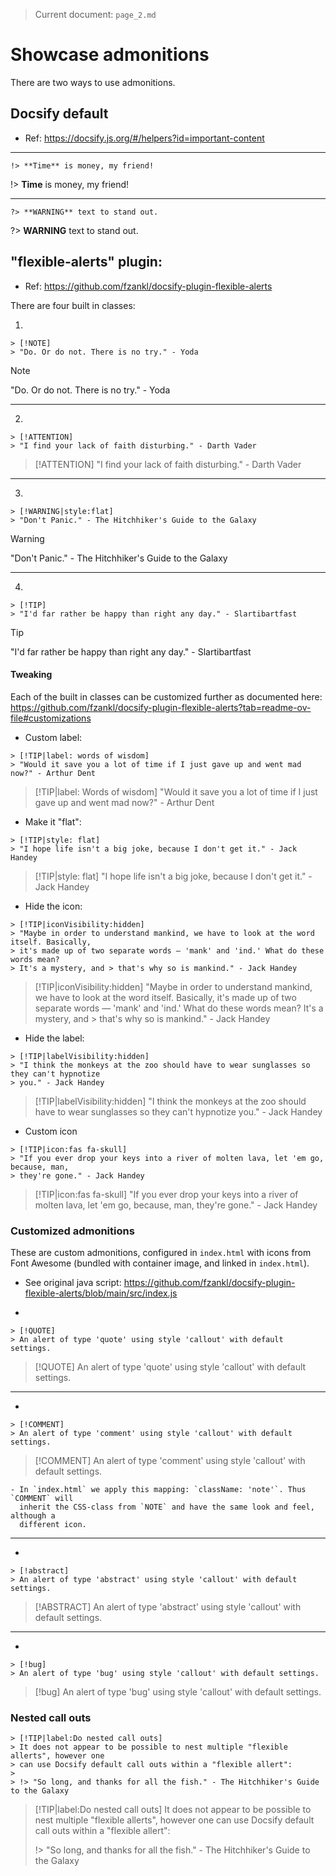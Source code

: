 > Current document: `page_2.md`

# Showcase admonitions
There are two ways to use admonitions.


## Docsify default 
- Ref: https://docsify.js.org/#/helpers?id=important-content

------------------------------------------------------------------------------------------
 
```text
!> **Time** is money, my friend!
```
!> **Time** is money, my friend!

------------------------------------------------------------------------------------------

```text
?> **WARNING** text to stand out.
```
?> **WARNING** text to stand out.




## "flexible-alerts" plugin:
- Ref: https://github.com/fzankl/docsify-plugin-flexible-alerts

There are four built in classes:

1. 
```text
> [!NOTE]
> "Do. Or do not. There is no try." - Yoda
```
> [!NOTE]
> "Do. Or do not. There is no try." - Yoda

------------------------------------------------------------------------------------------

2. 
```text
> [!ATTENTION]
> "I find your lack of faith disturbing." - Darth Vader
```
> [!ATTENTION]
> "I find your lack of faith disturbing." - Darth Vader

------------------------------------------------------------------------------------------

3. 
```text
> [!WARNING|style:flat]
> "Don't Panic." - The Hitchhiker's Guide to the Galaxy
```
> [!WARNING]
> "Don't Panic." - The Hitchhiker's Guide to the Galaxy

------------------------------------------------------------------------------------------

4. 
```text
> [!TIP]
> "I'd far rather be happy than right any day." - Slartibartfast
```
> [!TIP]
> "I'd far rather be happy than right any day." - Slartibartfast

#### Tweaking
Each of the  built in classes can be customized further as documented here:
https://github.com/fzankl/docsify-plugin-flexible-alerts?tab=readme-ov-file#customizations

- Custom label:  
```text
> [!TIP|label: words of wisdom]
> "Would it save you a lot of time if I just gave up and went mad now?" - Arthur Dent
```
> [!TIP|label: Words of wisdom]
> "Would it save you a lot of time if I just gave up and went mad now?" - Arthur Dent

- Make it "flat":
```text
> [!TIP|style: flat]
> "I hope life isn't a big joke, because I don't get it." - Jack Handey
```
> [!TIP|style: flat]
> "I hope life isn't a big joke, because I don't get it." - Jack Handey

- Hide the icon:
```text
> [!TIP|iconVisibility:hidden]
> "Maybe in order to understand mankind, we have to look at the word itself. Basically, 
> it's made up of two separate words — 'mank' and 'ind.' What do these words mean? 
> It's a mystery, and > that's why so is mankind." - Jack Handey
```
> [!TIP|iconVisibility:hidden]
> "Maybe in order to understand mankind, we have to look at the word itself. Basically, 
> it's made up of two separate words — 'mank' and 'ind.' What do these words mean? 
> It's a mystery, and > that's why so is mankind." - Jack Handey

- Hide the label:
```text
> [!TIP|labelVisibility:hidden]
> "I think the monkeys at the zoo should have to wear sunglasses so they can't hypnotize 
> you." - Jack Handey
```
> [!TIP|labelVisibility:hidden]
> "I think the monkeys at the zoo should have to wear sunglasses so they can't hypnotize 
> you." - Jack Handey

- Custom icon
```text
> [!TIP|icon:fas fa-skull]
> "If you ever drop your keys into a river of molten lava, let 'em go, because, man, 
> they're gone." - Jack Handey
```
> [!TIP|icon:fas fa-skull]
> "If you ever drop your keys into a river of molten lava, let 'em go, because, man, 
> they're gone." - Jack Handey


### Customized admonitions

These are custom admonitions, configured in `index.html` with icons from Font Awesome
(bundled with container image, and linked in `index.html`).

- See original java script:
  https://github.com/fzankl/docsify-plugin-flexible-alerts/blob/main/src/index.js


- 
```text
> [!QUOTE]
> An alert of type 'quote' using style 'callout' with default settings.
```
> [!QUOTE]
> An alert of type 'quote' using style 'callout' with default settings.

------------------------------------------------------------------------------

- 
```text
> [!COMMENT]
> An alert of type 'comment' using style 'callout' with default settings.
```
> [!COMMENT]
> An alert of type 'comment' using style 'callout' with default settings.

    - In `index.html` we apply this mapping: `className: 'note'`. Thus `COMMENT` will 
      inherit the CSS-class from `NOTE` and have the same look and feel, although a 
      different icon.

------------------------------------------------------------------------------

- 
```text
> [!abstract]
> An alert of type 'abstract' using style 'callout' with default settings.
```
> [!ABSTRACT]
> An alert of type 'abstract' using style 'callout' with default settings.

------------------------------------------------------------------------------

- 
```text
> [!bug]
> An alert of type 'bug' using style 'callout' with default settings.
```
> [!bug]
> An alert of type 'bug' using style 'callout' with default settings.


### Nested call outs

```text
> [!TIP|label:Do nested call outs]
> It does not appear to be possible to nest multiple "flexible allerts", however one 
> can use Docsify default call outs within a "flexible allert":
> 
> !> "So long, and thanks for all the fish." - The Hitchhiker's Guide to the Galaxy
```

> [!TIP|label:Do nested call outs]
> It does not appear to be possible to nest multiple "flexible allerts", however one 
> can use Docsify default call outs within a "flexible allert":
> 
> !> "So long, and thanks for all the fish." - The Hitchhiker's Guide to the Galaxy
>



